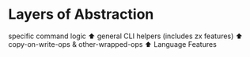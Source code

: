 # Layers of Abstraction

specific command logic
⬆️
general CLI helpers (includes zx features)
⬆️
copy-on-write-ops & other-wrapped-ops
⬆️
Language Features
